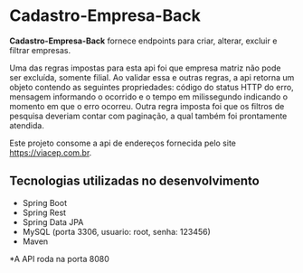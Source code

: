 # Cadastro-Empresa-Back

**Cadastro-Empresa-Back** fornece endpoints para criar, alterar, excluir e filtrar empresas.

Uma das regras impostas para esta api foi que empresa matriz não pode ser excluída, somente filial. Ao validar essa e outras regras, a api retorna um objeto contendo as seguintes propriedades:
código do status HTTP do erro, mensagem informando o ocorrido e o tempo em milissegundo indicando o momento em que o erro ocorreu.
Outra regra imposta foi que os filtros de pesquisa deveriam contar com paginação, a qual também foi prontamente atendida.

Este projeto consome a api de endereços fornecida pelo site https://viacep.com.br.

## Tecnologias utilizadas no desenvolvimento
* Spring Boot
* Spring Rest
* Spring Data JPA
* MySQL (porta 3306, usuario: root, senha: 123456)
* Maven

*A API roda na porta 8080

